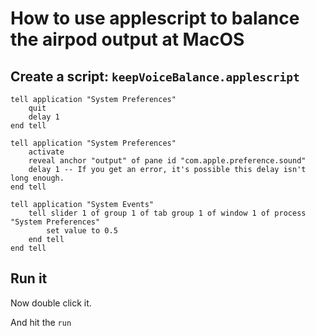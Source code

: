 # How to use applescript to balance the airpod output at MacOS

## Create a script: `keepVoiceBalance.applescript`
```applescript
tell application "System Preferences"
	quit
	delay 1
end tell

tell application "System Preferences"
	activate
	reveal anchor "output" of pane id "com.apple.preference.sound"
	delay 1 -- If you get an error, it's possible this delay isn't long enough.
end tell

tell application "System Events"
	tell slider 1 of group 1 of tab group 1 of window 1 of process "System Preferences"
		set value to 0.5
	end tell
end tell
```

## Run it
Now double click it.

And hit the `run`